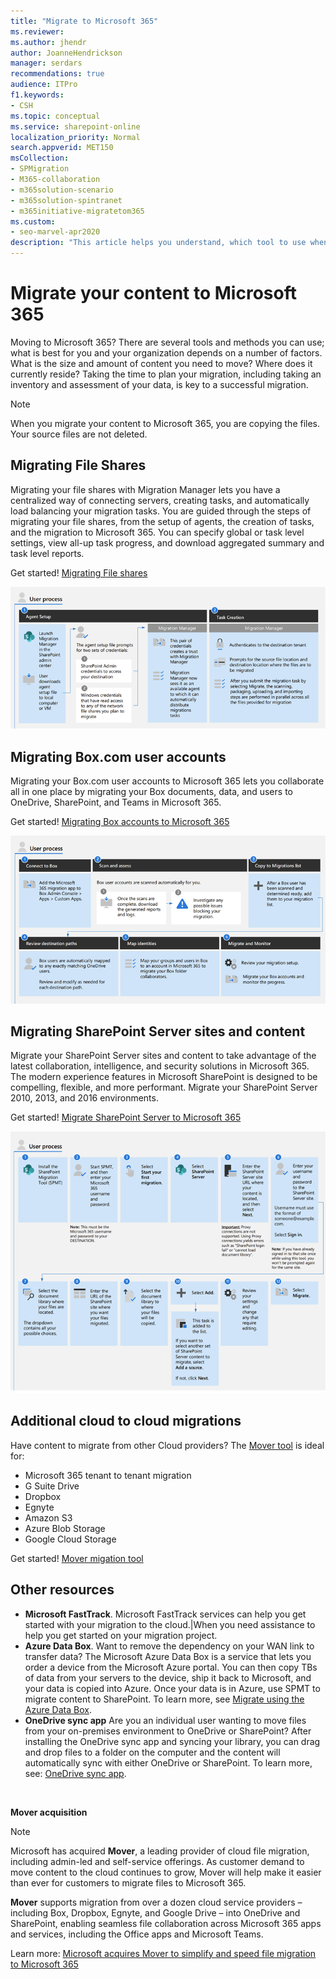 ```yaml
---
title: "Migrate to Microsoft 365"
ms.reviewer: 
ms.author: jhendr
author: JoanneHendrickson
manager: serdars
recommendations: true
audience: ITPro
f1.keywords:
- CSH
ms.topic: conceptual
ms.service: sharepoint-online
localization_priority: Normal
search.appverid: MET150
msCollection: 
- SPMigration
- M365-collaboration
- m365solution-scenario
- m365solution-spintranet
- m365initiative-migratetom365
ms.custom:
- seo-marvel-apr2020
description: "This article helps you understand, which tool to use when migrating content to SharePoint and OneDrive in Microsoft 365."
---
```


# Migrate your content to Microsoft 365

Moving to Microsoft 365? There are several tools and methods you can use; what is best for you and your organization depends on a number of factors. What is the size and amount of content you need to move? Where does it currently reside? Taking the time to plan your migration, including taking an inventory and assessment of your data, is key to a successful migration.

>[!Note]
>When you migrate your content to Microsoft 365, you are copying the files.  Your source files are not deleted.


## Migrating File Shares
Migrating your file shares with Migration Manager lets you have a centralized way of connecting servers, creating tasks, and automatically load balancing your migration tasks. You are guided through the steps of migrating your file shares, from the setup of agents, the creation of tasks, and the migration to Microsoft 365. You can specify global or task level settings, view all-up task progress, and download aggregated summary and task level reports.


Get started!  [Migrating File shares](mm-get-started.md)

![Migrating file shares user workflow](media/mm-fileshare-user-workflow.png)


## Migrating Box.com user accounts

Migrating your Box.com user accounts to Microsoft 365 lets you collaborate all in one place by migrating your Box documents, data, and users to OneDrive, SharePoint, and Teams in Microsoft 365. 

Get started!   [Migrating Box accounts to Microsoft 365](mm-box-overview.md)

![Migrating Box user accounts workflow](media/mm-box-user-workflow.png)




## Migrating SharePoint Server sites and content

Migrate your SharePoint Server sites and content to take advantage of the latest collaboration, intelligence, and security solutions in Microsoft 365. The modern experience features in Microsoft SharePoint is designed to be compelling, flexible, and more performant. Migrate your SharePoint Server 2010, 2013, and 2016 environments.

Get started!  [Migrate SharePoint Server to Microsoft 365](introducting-the-sharepoint-migration-tool.md)

![Migrating SharePoint Server sites user workflow](media/smpt-user-workflow.png)




## Additional cloud to cloud migrations
Have content to migrate from other Cloud providers? The [Mover tool](https://mover.io/) is ideal for:

- Microsoft 365 tenant to tenant migration
- G Suite Drive
- Dropbox
- Egnyte
- Amazon S3
- Azure Blob Storage
- Google Cloud Storage


Get started!   [Mover migation tool](https://mover.io/)



## Other resources


- **Microsoft FastTrack**.  Microsoft FastTrack services can help you get started with your migration to the cloud.|When you need assistance to help you get started on your migration project.
- **Azure Data Box**. Want to remove the dependency on your WAN link to transfer data?  The Microsoft Azure Data Box is a service that lets you order a device from the Microsoft Azure portal. You can then copy TBs of data from your servers to the device, ship it back to Microsoft, and your data is copied into Azure. Once your data is in Azure, use SPMT to migrate content to SharePoint. To learn more, see [Migrate using the Azure Data Box](how-to-migrate-file-share-content-to-SPO-using-AzureDataBox.md).
- **OneDrive sync app**  Are you an individual user wanting to move files from your on-premises environment to OneDrive or SharePoint?  After installing the OneDrive sync app and syncing your library, you can drag and drop files to a folder on the computer and the content will automatically sync with either OneDrive or SharePoint. To learn more, see: [OneDrive sync app](https://docs.microsoft.com/onedrive/one-drive-sync).


</br>

**Mover acquisition**

>[!Note]
> Microsoft has acquired **Mover**, a leading provider of cloud file migration, including admin-led and self-service offerings. As customer demand to move content to the cloud continues to grow, Mover will help make it easier than ever for customers to migrate files to Microsoft 365.
>
>**Mover** supports migration from over a dozen cloud service providers – including Box, Dropbox, Egnyte, and Google Drive – into OneDrive and SharePoint, enabling seamless file collaboration across Microsoft 365 apps and services, including the Office apps and Microsoft Teams.
>
>Learn more:  [Microsoft acquires Mover to simplify and speed file migration to Microsoft 365](https://aka.ms/migration/news)

